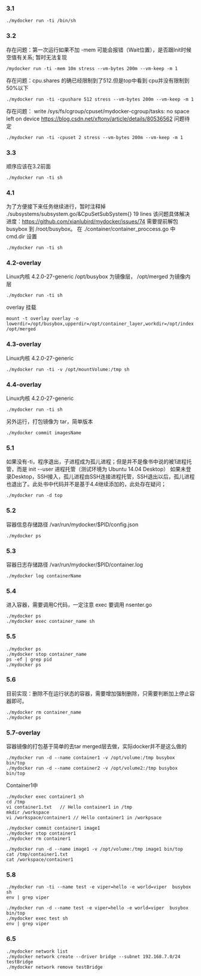 ### 3.1
```shell script
./mydocker run -ti /bin/sh
```

### 3.2
存在问题：第一次运行如果不加 -mem 可能会报错（Wait位置），是否跟Init时候空值有关系; 暂时无法复现
```shell script
/mydocker run -ti -mem 10m stress --vm-bytes 200m --vm-keep -m 1
```

存在问题：cpu.shares 的确已经限制到了512.但是top中看到 cpu并没有限制到 50%以下
```shell script
./mydocker run -ti -cpushare 512 stress --vm-bytes 200m --vm-keep -m 1 
``` 

存在问题： write /sys/fs/cgroup/cpuset/mydocker-cgroup/tasks: no space left on device
https://blog.csdn.net/xftony/article/details/80536562  问题待定
```shell script
./mydocker run -ti -cpuset 2 stress --vm-bytes 200m --vm-keep -m 1
``` 

### 3.3
顺序应该在3.2前面
```shell script
./mydocker run -ti sh
```

### 4.1
为了方便接下来任务继续进行，暂时注释掉 ./subsystems/subsystem.go/&CpuSetSubSystem{} 19 lines
该问题具体解决进度：https://github.com/xianlubird/mydocker/issues/74
需要提前解包 busybox 到 /root/busybox。 在 ./container/container_proccess.go 中 cmd.dir 设置
```shell script
./mydocker run -ti sh
```

### 4.2-overlay
Linux内核 4.2.0-27-generic
/opt/busybox 为镜像层， /opt/merged 为镜像内层
 
```shell script
./mydocker run -ti sh
```
overlay 挂载
```shell script
mount -t overlay overlay -o lowerdir=/opt/busybox,upperdir=/opt/container_layer,workdir=/opt/index /opt/merged
```

### 4.3-overlay
Linux内核 4.2.0-27-generic

```shell script
./mydocker run -ti -v /opt/mountVolume:/tmp sh
```

### 4.4-overlay
Linux内核 4.2.0-27-generic

```shell script
./mydocker run -ti sh
```
另外运行，打包镜像为 tar，简单版本
```shell script
./mydocker commit imagesName
```

### 5.1
如果没有-ti，程序退出，子进程成为孤儿进程；但是并不是像书中说的被1进程托管，而是 init --user 进程托管（测试环境为 Ubuntu 14.04 Desktop）
如果未登录Desktop，SSH接入，孤儿进程由SSH连接进程托管，SSH退出以后，孤儿进程也退出了。此处书中代码并不是基于4.4继续添加的，此处存在疑问；
```shell script
./mydocker run -d top
```

### 5.2
容器信息存储路径  /var/run/mydocker/$PID/config.json  
```shell script
./mydocker ps
```

### 5.3
容器日志存储路径 /var/run/mydocker/$PID/container.log  
```shell script
./mydocker log containerName 
```

### 5.4
进入容器，需要调用C代码，一定注意 exec 要调用 nsenter.go
```shell script
./mydocker ps
./mydocker exec container_name sh
```

### 5.5
```shell script
./mydocker ps 
./mydocker stop container_name
ps -ef | grep pid 
./mydocker ps 
```

### 5.6
目前实现：删除不在运行状态的容器，需要增加强制删除，只需要判断加上停止容器即可。
```shell script
./mydocker rm container_name
./mydocker ps 
```

### 5.7-overlay
容器镜像的打包基于简单的去tar merged层去做，实际docker并不是这么做的

```shell script
./mydocker run -d --name container1 -v /opt/volume:/tmp busybox bin/top
./mydocker run -d --name container2 -v /opt/volume2:/tmp busybox bin/top
```
Container1中
```shell script
./mydocker exec container1 sh
cd /tmp
vi container1.txt   // Hello container1 in /tmp
mkdir /workspace
vi /workspace/container1 // Hello container1 in /workpsace

./mydocker commit container1 image1
./mydocker stop container1
./mydocker rm container1

./mydocker run -d --name image1 -v /opt/volume:/tmp image1 bin/top
cat /tmp/container1.txt
cat /workspace/container1
```

### 5.8
```shell script
./mydocker run -ti --name test -e viper=hello -e world=viper  busybox sh
env | grep viper
```

```shell script
./mydocker run -d --name test -e viper=hello -e world=viper  busybox bin/top
./mydocker exec test sh
env | grep viper
```

### 6.5
```shell script
./mydocker network list
./mydocker network create --driver bridge --subnet 192.168.7.0/24 testBridge
./mydocker network remove testBridge
```





